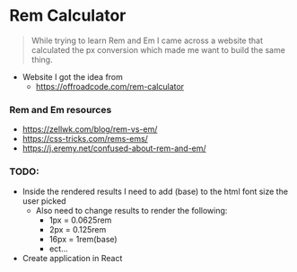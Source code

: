 # Rem Calculator

> While trying to learn Rem and Em I came across a website that calculated the px conversion which made me want to build the same thing.

- Website I got the idea from
    - https://offroadcode.com/rem-calculator

### Rem and Em resources
- https://zellwk.com/blog/rem-vs-em/
- https://css-tricks.com/rems-ems/
- https://j.eremy.net/confused-about-rem-and-em/

### TODO:
- Inside the rendered results I need to add (base) to the html font size the user picked
  - Also need to change results to render the following:
    - 1px = 0.0625rem
    - 2px = 0.125rem
    - 16px = 1rem(base)
    - ect...
- Create application in React